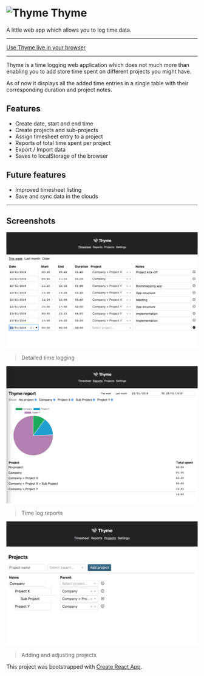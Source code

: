 # ![Thyme](https://gaya.github.io/thyme/favicon-32x32.png) Thyme

A little web app which allows you to log time data.

---

[Use Thyme live in your browser](https://gaya.github.io/thyme/)

---

Thyme is a time logging web application which does not much more than enabling you to add store time
spent on different projects you might have.

As of now it displays all the added time entries in a single table with their corresponding duration
and project notes.

## Features

- Create date, start and end time
- Create projects and sub-projects
- Assign timesheet entry to a project
- Reports of total time spent per project
- Export / Import data
- Saves to localStorage of the browser

## Future features

- Improved timesheet listing
- Save and sync data in the clouds

---

## Screenshots

![Timesheets screen](/public/timesheets.png)
> Detailed time logging

![Reports screen](/public/reports.png)
> Time log reports

![Projects screen](/public/projects.png)
> Adding and adjusting projects

This project was bootstrapped with [Create React App](https://github.com/facebookincubator/create-react-app).
